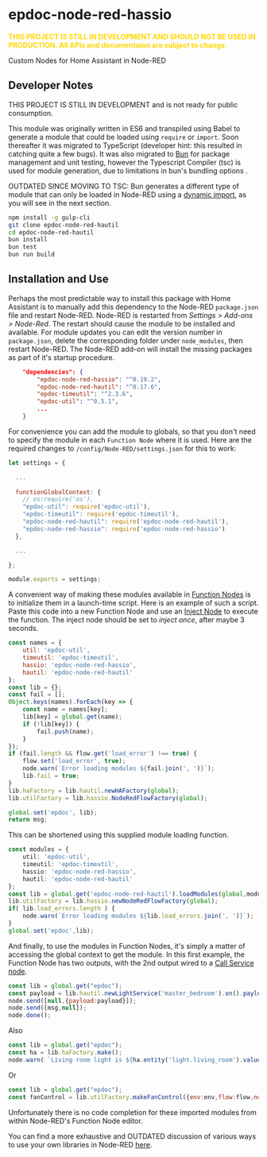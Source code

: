 # epdoc-node-red-hassio

<span style="color:gold">**THIS PROJECT IS STILL IN DEVELOPMENT AND SHOULD NOT BE USED IN PRODUCTION. 
All APIs and documentaion are subject to change.**</span>

Custom Nodes for Home Assistant in Node-RED

## Developer Notes

THIS PROJECT IS STILL IN DEVELOPMENT and is not ready for public consumption.

This module was originally written in ES6 and transpiled using Babel to generate
a module that could be loaded using `require` or `import`. Soon thereafter it
was migrated to TypeScript (developer hint: this resulted in catching quite a
few bugs). It was also migrated to [Bun](https://bun.sh/) for package management
and unit testing, however the Typescript Compiler (tsc) is used for module
generation, due to limitations in bun's bundling options . 

OUTDATED SINCE MOVING TO TSC: Bun generates a different type of module that can only be loaded in
Node-RED using a [dynamic
import](https://developer.mozilla.org/en-US/docs/Web/JavaScript/Reference/Operators/import),
as you will see in the next section.

```bash
npm install -g gulp-cli
git clone epdoc-node-red-hautil
cd epdoc-node-red-hautil
bun install
bun test
bun run build
```

## Installation and Use

Perhaps the most predictable way to install this package with Home Assistant is
to manually add this dependency to the Node-RED `package.json` file and restart
Node-RED. Node-RED is restarted from _Settings > Add-ons > Node-Red_. The
restart should cause the module to be installed and available. For module
updates you can edit the version number in `package.json`, delete the
corresponding folder under `node_modules`, then restart Node-RED. The Node-RED
add-on will install the missing packages as part of it's startup procedure.

```json
    "dependencies": {
        "epdoc-node-red-hassio": "^0.19.2",
        "epdoc-node-red-hautil": "^0.17.6",
        "epdoc-timeutil": "^2.3.6",
        "epdoc-util": "^0.5.1",
        ...
    }    
```

For convenience you can add the module to globals, so that you don't need
to specify the module in each `Function Node` where it is used.  Here are the
required changes to `/config/Node-RED/settings.json` for this to work:

```js
let settings = {

  ...
  
  functionGlobalContext: {
    // os:require('os'),
    "epdoc-util": require('epdoc-util'),
    "epdoc-timeutil": require('epdoc-timeutil'),
    "epdoc-node-red-hautil": require('epdoc-node-red-hautil'),
    "epdoc-node-red-hassio": require('epdoc-node-red-hassio')
  },

  ...

};

module.exports = settings;
```

A convenient way of making these modules available in [Function
Nodes](https://nodered.org/docs/user-guide/writing-functions) is to initialize
them in a launch-time script. Here is an example of such a script. Paste this
code into a new Function Node and use an [Inject
Node](https://nodered.org/docs/user-guide/nodes#inject) to execute the function.
The inject node should be set to _inject once_, after maybe 3 seconds.


```javascript
const names = {
    util: 'epdoc-util',
    timeutil: 'epdoc-timeutil',
    hassio: 'epdoc-node-red-hassio',
    hautil: 'epdoc-node-red-hautil'
};
const lib = {};
const fail = [];
Object.keys(names).forEach(key => {
    const name = names[key];
    lib[key] = global.get(name);
    if (!lib[key]) {
        fail.push(name);
    }
});
if (fail.length && flow.get('load_error') !== true) {
    flow.set('load_error', true);
    node.warn(`Error loading modules ${fail.join(', ')}`);
    lib.fail = true;
}
lib.haFactory = lib.hautil.newHAFactory(global);
lib.utilFactory = lib.hassio.NodeRedFlowFactory(global);

global.set('epdoc', lib);
return msg;
```

This can be shortened using this supplied module loading function.

```typescript
const modules = {
    util: 'epdoc-util',
    timeutil: 'epdoc-timeutil',
    hassio: 'epdoc-node-red-hassio',
    hautil: 'epdoc-node-red-hautil'
};
const lib = global.get('epdoc-node-red-hautil').loadModules(global,modules);
lib.utilFactory = lib.hassio.newNodeRedFlowFactory(global);
if( lib.load_errors.length ) {
    node.warn(`Error loading modules ${lib.load_errors.join(', ')}`);
}
global.set('epdoc',lib);
```

And finally, to use the modules in Function Nodes, it's simply a matter of
accessing the global context to get the module. In this first example, the
Function Node has two outputs, with the 2nd output wired to a [Call Service
node](https://zachowj.github.io/node-red-contrib-home-assistant-websocket/node/call-service.html).


```javascript
const lib = global.get("epdoc");
const payload = lib.hautil.newLightService('master_bedroom').on().payload();
node.send([null,{payload:payload}]);
node.send([msg,null]);
node.done();
```
Also
```javascript
const lib = global.get("epdoc");
const ha = lib.haFactory.make();
node.warn( `Living room light is ${ha.entity('light.living_room').value()}` );
```
Or
```javascript
const lib = global.get("epdoc");
const fanControl = lib.utilFactory.makeFanControl({env:env,flow:flow,node:node});
```

Unfortunately there is no code completion for these imported modules from within
Node-RED's Function Node editor.

You can find a more exhaustive and OUTDATED discussion of various ways to use your own
libraries in Node-RED [here](./NODE-RED.md).


